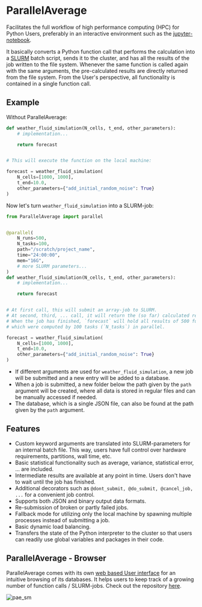 ParallelAverage
===============

Facilitates the full workflow of high performance computing (HPC) for Python Users, preferably in an interactive environment such as the [jupyter-notebook](https://jupyter.org/).

It basically converts a Python function call that performs the calculation into a [SLURM](https://slurm.schedmd.com/) batch script, sends it to the cluster, and has all the results of the job written to the file system.
Whenever the same function is called again with the same arguments, the pre-calculated results are directly returned from the file system.
From the User's perspective, all functionality is contained in a single function call.

Example
-------

Without ParallelAverage:


```python
def weather_fluid_simulation(N_cells, t_end, other_parameters):
    # implementation...

    return forecast


# This will execute the function on the local machine:

forecast = weather_fluid_simulation(
    N_cells=[1000, 1000],
    t_end=10.0,
    other_parameters={"add_initial_random_noise": True}
)
```

Now let's turn `weather_fluid_simulation` into a SLURM-job:

```python
from ParallelAverage import parallel


@parallel(
    N_runs=500,
    N_tasks=100,
    path="/scratch/project_name",
    time="24:00:00",
    mem="16G",
    # more SLURM parameters...
)
def weather_fluid_simulation(N_cells, t_end, other_parameters):
    # implementation...

    return forecast


# At first call, this will submit an array-job to SLURM.
# At second, third, ... call, it will return the (so far) calculated result.
# When the job has finished, `forecast` will hold all results of 500 function calls (`N_runs`),
# which were computed by 100 tasks (`N_tasks`) in parallel.

forecast = weather_fluid_simulation(
    N_cells=[1000, 1000],
    t_end=10.0,
    other_parameters={"add_initial_random_noise": True}
)
```

- If different arguments are used for `weather_fluid_simulation`, a new job will be submitted and a new entry will be added to a database. 
- When a job is submitted, a new folder below the path given by the `path` argument will be created, where all data is stored in regular files and can be manually accessed if needed.
- The database, which is a single JSON file, can also be found at the path given by the `path` argument.

Features
--------

- Custom keyword arguments are translated into SLURM-parameters for an internal batch file. This way, users have full control over hardware requirements, partitions, wall time, etc.
- Basic statistical functionality such as average, variance, statistical error, ... are included.
- Intermediate results are available at any point in time. Users don't have to wait until the job has finished.
- Additional decorators such as `@dont_submit, @do_submit, @cancel_job, ...` for a convenient job control.
- Supports both JSON and binary output data formats.
- Re-submission of broken or partly failed jobs.
- Fallback mode for utilizing only the local machine by spawning multiple processes instead of submitting a job.
- Basic dynamic load balancing.
- Transfers the state of the Python interpreter to the cluster so that users can readily use global variables and packages in their code.

ParallelAverage - Browser
-------------------------

ParallelAverage comes with its own [web based User interface](https://heikoburau.github.io/ParallelAverage-browser) for an intuitive browsing of its databases. It helps users to keep track of a growing number of function calls / SLURM-jobs.
Check out the repository [here](https://github.com/heikoburau/ParallelAverage-browser).

![pae_sm](https://user-images.githubusercontent.com/5159590/146452679-5cc9b054-3767-483e-bca2-83eadf958bbb.png)




